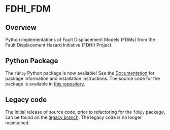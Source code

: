 # FDHI_FDM

## Overview
Python implementations of Fault Displacement Models (FDMs) from the Fault Displacement Hazard Initiative (FDHI) Project.

## Python Package
The `fdhpy`  Python package is now available! See the [Documentation](https://fdhpy.readthedocs.io/en/latest/readme.html) for package information and installation instructions. The source code for the package is available in [this repository](https://github.com/asarmy/fdhpy).

## Legacy code
The initial release of source code, prior to refactoring for the `fdhpy` package, can be found on the [legacy branch](https://github.com/NHR3-UCLA/FDHI_FDM/tree/legacy). The legacy code is no longer maintained.
